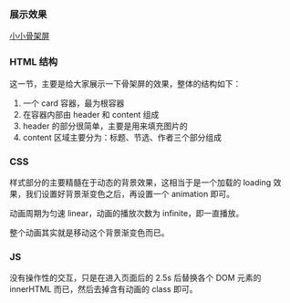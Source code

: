 ### 展示效果

[小小骨架屏](http://project-demo.ihsxu.com/content-placeholder/)

### HTML 结构

这一节，主要是给大家展示一下骨架屏的效果，整体的结构如下：

1. 一个 card 容器，最为根容器
2. 在容器内部由 header 和 content 组成
3. header 的部分很简单，主要是用来填充图片的
4. content 区域主要分为：标题、节选、作者三个部分组成

### CSS

样式部分的主要精髓在于动态的背景效果，这相当于是一个加载的 loading 效果，我们设置好背景渐变色之后，再设置一个 animation 即可。

动画周期为匀速 linear，动画的播放次数为 infinite，即一直播放。

整个动画其实就是移动这个背景渐变色而已。

### JS

没有操作性的交互，只是在进入页面后的 2.5s 后替换各个 DOM 元素的 innerHTML 而已，然后去掉含有动画的 class 即可。
